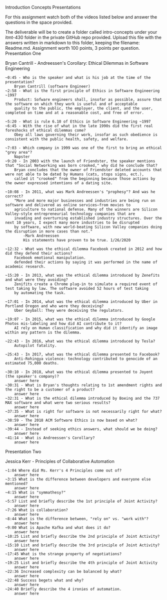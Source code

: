 Introduction Concepts Presentations

For this assignment watch both of the videos listed below and answer the questions in the space provided.

The deliverable will be to create a folder called intro-concepts under your itmt-430 folder in the private GitHub repo provided. Upload this file with the answers written in markdown to this folder, keeping the filename: Readme.md. Assignment worth 100 points, 3 points per question.
Presentation One

Bryan Cantrill - Andreessen's Corollary: Ethical Dilemmas in Software Engineering

    ~0:45 - Who is the speaker and what is his job at the time of the presentation?
        Bryan Cantrill (software Engineer)
    ~2:58 - What is the first principle of Ethics in Software Engineering ~1997
        Product: Sofware engineers shall, insofar as possible, assure that the software on which they work is useful and of acceptable 
        quality to the public, the employer, the client, and the user, completed on time and at a reasonable cost, and free of error. 
        
    ~5:20 - What is rule 6.10 of Ethics in Software Engineering ~1997
    ~6:45 - With the rise of what in the late 1990s did the first real foreshocks of ethical dilemmas come?
        Obey all laws governing their work, insofar as such obedience is consistent with the public health, safety, and welfare.
    
    ~7:03 - Which company in 1999 was one of the first to bring an ethical "grey area"?
        Napster 
    ~9:20 - In 2003 with the launch of Friendster, the speaker mentions that "Social Networking was born crooked," why did he conclude that?
        Bryan concludes that the owner of Friendster deleted accounts that were not able to be dated by Humans (cats, stops signs, ect.),
        called it "crooked" from the beginning because those actions by the owner expressed intentions of a dating site.
        
    ~10:08 - In 2011, what was Mark Andreessen's "prophesy"? And was he correct?
        "More and more major businesses and industries are being run on software and delivered as online services—from movies to        
        agriculture to national defense. Many of the winners are Silicon Valley-style entrepreneurial technology companies that are 
        invading and overturning established industry structures. Over the next 10 years, I expect many more industries to be disrupted 
        by software, with new world-beating Silicon Valley companies doing the disruption in more cases than not."
            -Mark Andreessen
            His statements have proven to be true. 1/26/2020
            
    ~12:32 - What was the ethical dilemma Facebook created in 2012 and how did they defend their actions?
        Facebook emotional manipulation.
        defended their actions by saying it was performed in the name of academic research. 
        
    ~15:20 - In 2013, what was the ethical dilemma introduced by Zenefits and what were they avoiding?
        Zenifits create a Chrome plug-in to simulate a required event of test taking by law. The software avoided 52 hours of test taking 
        by automating the task.
        
    ~17:01 - In 2014, what was the ethical dilemma introduced by Uber in Portland Oregon and who were they deceiving?
        Uber Geyball: They were deceiving the regulators.
        
    ~19:07 - In 2015, what was the ethical dilemma introduced by Google Photos mis-labeling and how did AI contribute to it?
        AI rely on Human classification and why did it identify an image within any pattern is the dilemma.
        
    ~22:43 - In 2016, what was the ethical dilemma introduced by Tesla?
        Autopilot fatality.
        
    ~25:43 - In 2017, what was the ethical dilemma presented to Facebook?
        Anti-Rohingya violence: technology contributed to genocide of an estimated 75,000 deaths.
        
    ~30:10 - In 2018, what was the ethical dilemma presented to Joyent (the speaker's company)?
        answer here
    ~30:31 - What is Bryan's thoughts relating to 1st amendment rights and the right to be a customer of a product?
        answer here
    ~32:31 - What is the ethical dilemma introduced by Boeing and the 737 MAX software and what were two serious results?
        answer here
    ~37:35 - What is right for software is not necessarily right for what?
        answer here
    ~38:59 - The 2018 ACM Software Ethics is now based on what?
        answer here
    ~39:44 - Instead of seeking ethics answers, what should we be doing?
        answer here
    ~41:14 - What is Andreessen's Corollary?
        answer here

Presentation Two

Jessica Kerr - Principles of Collaborative Automation

    ~1:04 Where did Ms. Kerr's 4 Principles come out of?
        answer here
    ~3:15 What is the difference between developers and everyone else mentioned?
        answer here
    ~4:15 What is "symmathesy?"
        answer here
    ~5:57 List and briefly describe the 1st principle of Joint Activity?
        answer here
    ~7:26 What is collaboration?
        answer here
    ~8:44 What is the difference between, "rely on" vs. "work with"?
        answer here
    ~9:00 What is Apache Kafka and what does it do?
        answer here
    ~10:25 List and briefly describe the 2nd principle of Joint Activity?
        answer here
    ~15:10 List and briefly describe the 3rd principle of Joint Activity?
        answer here
    ~17:45 What is the strange property of negotiations?
        answer here
    ~19:25 List and briefly describe the 4th principle of Joint Activity
        answer here
    ~22:36 Increased complexity can be balanced by what?
        answer here
    ~22:48 Success begets what and why?
        answer here
    ~24:40 Briefly describe the 4 ironies of automation.
        answer here


